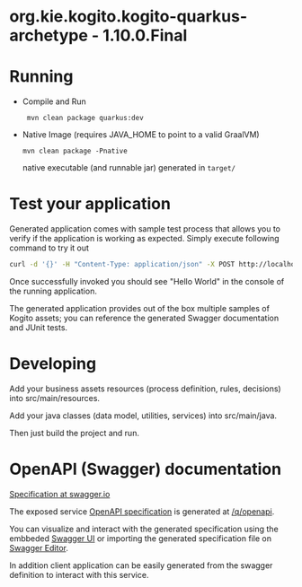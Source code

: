 # org.kie.kogito.kogito-quarkus-archetype - 1.10.0.Final #

# Running

- Compile and Run

    ```
     mvn clean package quarkus:dev
    ```

- Native Image (requires JAVA_HOME to point to a valid GraalVM)

    ```
    mvn clean package -Pnative
    ```
  
  native executable (and runnable jar) generated in `target/`

# Test your application

Generated application comes with sample test process that allows you to verify if the application is working as expected. Simply execute following command to try it out

```sh
curl -d '{}' -H "Content-Type: application/json" -X POST http://localhost:8080/greetings
```

Once successfully invoked you should see "Hello World" in the console of the running application.

The generated application provides out of the box multiple samples of Kogito assets; you can reference the generated Swagger documentation and JUnit tests.

# Developing

Add your business assets resources (process definition, rules, decisions) into src/main/resources.

Add your java classes (data model, utilities, services) into src/main/java.

Then just build the project and run.


# OpenAPI (Swagger) documentation
[Specification at swagger.io](https://swagger.io/docs/specification/about/)

The exposed service [OpenAPI specification](https://swagger.io/docs/specification) is generated at 
[/q/openapi](http://localhost:8080/q/openapi).

You can visualize and interact with the generated specification using the embbeded [Swagger UI](http://localhost:8080/q/swagger-ui) or importing the generated specification file on [Swagger Editor](https://editor.swagger.io).

In addition client application can be easily generated from the swagger definition to interact with this service.
